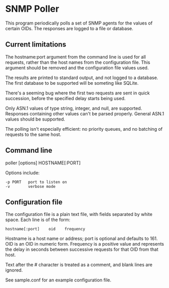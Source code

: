 SNMP Poller
===========

This program periodically polls a set of SNMP agents for the values of certain
OIDs.  The responses are logged to a file or database.

Current limitations
------------------

The hostname:port argument from the command line is used for all requests,
rather than the host names from the configuration file.  This argument
should be removed and the configuration file values used.

The results are printed to standard output, and not logged to a database.
The first database to be supported will be someting like SQLite.

There's a seeming bug where the first two requests are sent in quick
succession, before the specified delay starts being used.

Only ASN.1 values of type string, integer, and null, are supported.  Responses
containing other values can't be parsed properly.  General ASN.1 values should
be supported.

The polling isn't especially efficient: no priority queues, and no batching
of requests to the same host.


Command line
------------

poller [options] HOSTNAME[:PORT]

Options include:

    -p PORT   port to listen on
    -v        verbose mode

Configuration file
------------------

The configuration file is a plain text file, with fields separated by white
space.  Each line is of the form:

    hostname[:port]    oid    frequency

Hostname is a host name or address; port is optional and defaults to 161.
OID is an OID in numeric form.  Frequency is a positive value and represents
the delay in seconds between successive requests for that OID from that host.

Text after the # character is treated as a comment, and blank lines are
ignored.

See sample.conf for an example configuration file.
